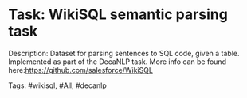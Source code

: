 Task: WikiSQL semantic parsing task
====================================
Description: Dataset for parsing sentences to SQL code, given a table. Implemented as part of the DecaNLP task. More info can be found here:https://github.com/salesforce/WikiSQL

Tags: #wikisql, #All, #decanlp

